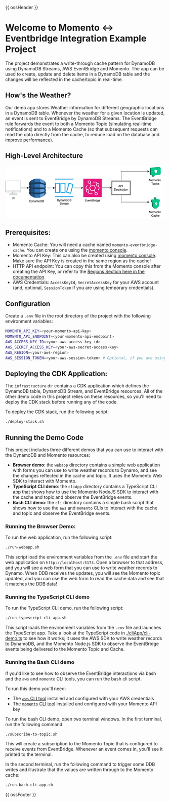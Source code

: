 {{ ossHeader }}

# Welcome to Momento <-> Eventbridge Integration Example Project

The project demonstrates a write-through cache pattern for DynamoDB using DynamoDB Streams, AWS EventBridge and Momento.
The app can be used to create, update and delete items in a DynamoDB table and the changes will be reflected in the cache/topic in real-time.

## **How's the Weather?**

Our demo app stores Weather information for different geographic locations in a DynamoDB table. Whenever the weather
for a given location is updated, an event is sent to EventBridge by DynamoDB Streams. The EventBridge rule forwards the event
to both a Momento Topic (simulating real-time notifications) and to a Momento Cache (so that subsequent requests can read
the data directly from the cache, to reduce load on the database and improve performance).

## **High-Level Architecture**

![Momento-EventBridge Architecture](./momento-eventbridge.drawio.png)

## **Prerequisites:**

- Momento Cache: You will need a cache named `momento-eventbridge-cache`. You can create one using the [momento console](https://console.gomomento.com/).
- Momento API Key: This can also be created using [momento console](https://console.gomomento.com/). Make sure the API Key is created in the same region as the cache!
- HTTP API endpoint: You can copy this from the Momento console after creating the API Key, or refer to the [Regions Section here in the documentation](https://docs.momentohq.com/platform/regions).
- AWS Credentials: `AccessKeyId`, `SecretAccessKey` for your AWS account (and, optional, `SessionToken` if you are using temporary credentials).

## **Configuration**

Create a `.env` file in the root directory of the project with the following environment variables:

```bash
MOMENTO_API_KEY=<your-momento-api-key>
MOMENTO_API_ENDPOINT=<your-momento-api-endpoint>
AWS_ACCESS_KEY_ID=<your-aws-access-key-id>
AWS_SECRET_ACCESS_KEY=<your-aws-secret-access-key>
AWS_REGION=<your-aws-region>
AWS_SESSION_TOKEN=<your-aws-session-token> # Optional, if you are using temporary credentials
```

## **Deploying the CDK Application:**

The `infrastructure` dir contains a CDK application which defines the DynamoDB table, DynamoDB Stream, and EventBridge resources.
All of the other demo code in this project relies on these resources, so you'll need to deploy the CDK stack before running
any of the code.

To deploy the CDK stack, run the following script:

```bash
./deploy-stack.sh
```

## **Running the Demo Code**

This project includes three different demos that you can use to interact with the DynamoDB and Momento resources:

- **Browser demo**: the `webapp` directory contains a simple web application with forms you can use to write weather records
  to Dynamo, and see the changes reflected in the cache and topic. It uses the Momento Web SDK to interact with Momento.
- **TypeScript CLI demo**: the `cliApp` directory contains a TypeScript CLI app that shows how to use the Momento NodeJS
  SDK to interact with the cache and topic and observe the EventBridge events.
- **Bash CLI demo**: the `cli` directory contains a simple bash script that shows how to use the `aws` and `momento` CLIs
  to interact with the cache and topic and observe the EventBridge events.

### **Running the Browser Demo:**

To run the web application, run the following script:

```bash
./run-webapp.sh
```

This script load the environment variables from the `.env` file and start the web application on `http://localhost:5173`.
Open a browser to that address, and you will see a web form that you can use to write weather records to Dynamo. When
DDB receives the updates, you will see the Momento topic updated, and you can use the web form to read the cache data
and see that it matches the DDB data!

### **Running the TypeScript CLI demo**

To run the TypeScript CLI demo, run the following script:

```bash
./run-typescript-cli-app.sh
```

This script loads the environment variables from the `.env` file and launches the TypeScript app. Take a look at the TypeScript
code in [./cliApp/cli-demo.ts](./cliApp/cli-demo.ts) to see how it works; it uses the AWS SDK to write weather records
to DynamoDB, and the Momento Node.js SDK to observe the EventBridge events being delivered to the Momento Topic and Cache.

### **Running the Bash CLI demo**

If you'd like to see how to observe the EventBridge interactions via bash and the `aws` and `momento` CLI tools, you
can run the bash cli script.

To run this demo you'll need:

- The [`aws` CLI tool](https://aws.amazon.com/cli/) installed and configured with your AWS credentials
- The [`momento` CLI tool](https://github.com/momentohq/momento-cli) installed and configured with your Momento API key

To run the bash CLI demo, open two terminal windows. In the first terminal, run the following command:

```bash
./subscribe-to-topic.sh
```

This will create a subscription to the Momento Topic that is configured to receive events from EventBridge. Whenever
an event comes in, you'll see it printed to the terminal.

In the second terminal, run the following command to trigger some DDB writes and illustrate that the values are written
through to the Momento cache:

```bash
./run-bash-cli-app.sh
```

{{ ossFooter }}
